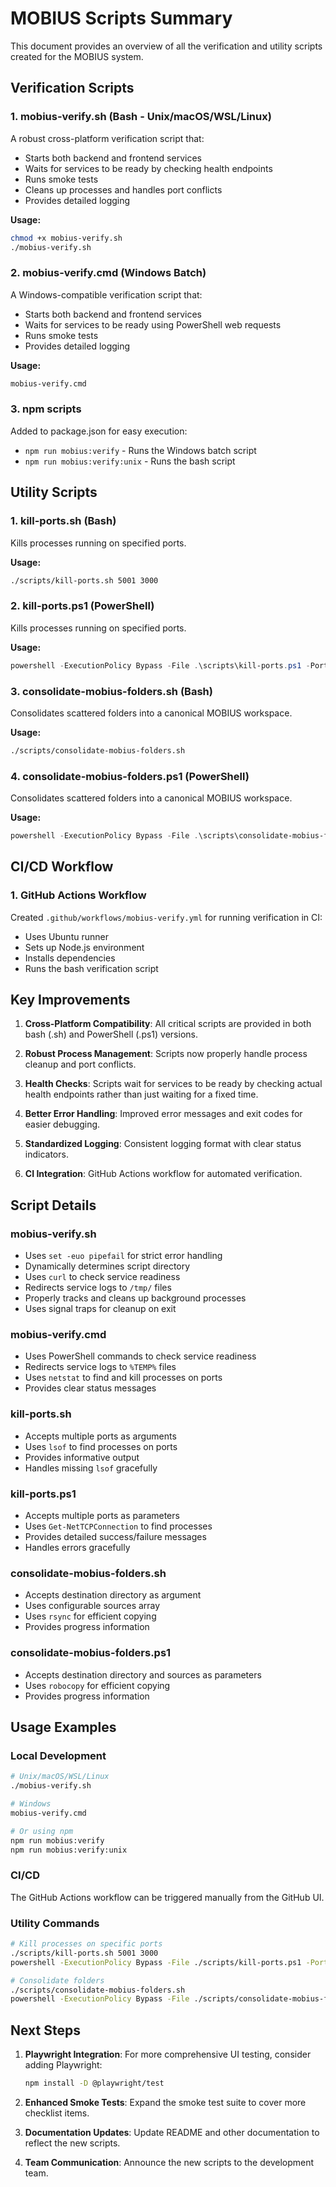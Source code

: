 # MOBIUS Scripts Summary

This document provides an overview of all the verification and utility scripts created for the MOBIUS system.

## Verification Scripts

### 1. mobius-verify.sh (Bash - Unix/macOS/WSL/Linux)
A robust cross-platform verification script that:
- Starts both backend and frontend services
- Waits for services to be ready by checking health endpoints
- Runs smoke tests
- Cleans up processes and handles port conflicts
- Provides detailed logging

**Usage:**
```bash
chmod +x mobius-verify.sh
./mobius-verify.sh
```

### 2. mobius-verify.cmd (Windows Batch)
A Windows-compatible verification script that:
- Starts both backend and frontend services
- Waits for services to be ready using PowerShell web requests
- Runs smoke tests
- Provides detailed logging

**Usage:**
```cmd
mobius-verify.cmd
```

### 3. npm scripts
Added to package.json for easy execution:
- `npm run mobius:verify` - Runs the Windows batch script
- `npm run mobius:verify:unix` - Runs the bash script

## Utility Scripts

### 1. kill-ports.sh (Bash)
Kills processes running on specified ports.

**Usage:**
```bash
./scripts/kill-ports.sh 5001 3000
```

### 2. kill-ports.ps1 (PowerShell)
Kills processes running on specified ports.

**Usage:**
```powershell
powershell -ExecutionPolicy Bypass -File .\scripts\kill-ports.ps1 -Ports 5001,3000
```

### 3. consolidate-mobius-folders.sh (Bash)
Consolidates scattered folders into a canonical MOBIUS workspace.

**Usage:**
```bash
./scripts/consolidate-mobius-folders.sh
```

### 4. consolidate-mobius-folders.ps1 (PowerShell)
Consolidates scattered folders into a canonical MOBIUS workspace.

**Usage:**
```powershell
powershell -ExecutionPolicy Bypass -File .\scripts\consolidate-mobius-folders.ps1
```

## CI/CD Workflow

### 1. GitHub Actions Workflow
Created `.github/workflows/mobius-verify.yml` for running verification in CI:
- Uses Ubuntu runner
- Sets up Node.js environment
- Installs dependencies
- Runs the bash verification script

## Key Improvements

1. **Cross-Platform Compatibility**: All critical scripts are provided in both bash (.sh) and PowerShell (.ps1) versions.

2. **Robust Process Management**: Scripts now properly handle process cleanup and port conflicts.

3. **Health Checks**: Scripts wait for services to be ready by checking actual health endpoints rather than just waiting for a fixed time.

4. **Better Error Handling**: Improved error messages and exit codes for easier debugging.

5. **Standardized Logging**: Consistent logging format with clear status indicators.

6. **CI Integration**: GitHub Actions workflow for automated verification.

## Script Details

### mobius-verify.sh
- Uses `set -euo pipefail` for strict error handling
- Dynamically determines script directory
- Uses `curl` to check service readiness
- Redirects service logs to `/tmp/` files
- Properly tracks and cleans up background processes
- Uses signal traps for cleanup on exit

### mobius-verify.cmd
- Uses PowerShell commands to check service readiness
- Redirects service logs to `%TEMP%` files
- Uses `netstat` to find and kill processes on ports
- Provides clear status messages

### kill-ports.sh
- Accepts multiple ports as arguments
- Uses `lsof` to find processes on ports
- Provides informative output
- Handles missing `lsof` gracefully

### kill-ports.ps1
- Accepts multiple ports as parameters
- Uses `Get-NetTCPConnection` to find processes
- Provides detailed success/failure messages
- Handles errors gracefully

### consolidate-mobius-folders.sh
- Accepts destination directory as argument
- Uses configurable sources array
- Uses `rsync` for efficient copying
- Provides progress information

### consolidate-mobius-folders.ps1
- Accepts destination directory and sources as parameters
- Uses `robocopy` for efficient copying
- Provides progress information

## Usage Examples

### Local Development
```bash
# Unix/macOS/WSL/Linux
./mobius-verify.sh

# Windows
mobius-verify.cmd

# Or using npm
npm run mobius:verify
npm run mobius:verify:unix
```

### CI/CD
The GitHub Actions workflow can be triggered manually from the GitHub UI.

### Utility Commands
```bash
# Kill processes on specific ports
./scripts/kill-ports.sh 5001 3000
powershell -ExecutionPolicy Bypass -File ./scripts/kill-ports.ps1 -Ports 5001,3000

# Consolidate folders
./scripts/consolidate-mobius-folders.sh
powershell -ExecutionPolicy Bypass -File ./scripts/consolidate-mobius-folders.ps1
```

## Next Steps

1. **Playwright Integration**: For more comprehensive UI testing, consider adding Playwright:
   ```bash
   npm install -D @playwright/test
   ```

2. **Enhanced Smoke Tests**: Expand the smoke test suite to cover more checklist items.

3. **Documentation Updates**: Update README and other documentation to reflect the new scripts.

4. **Team Communication**: Announce the new scripts to the development team.